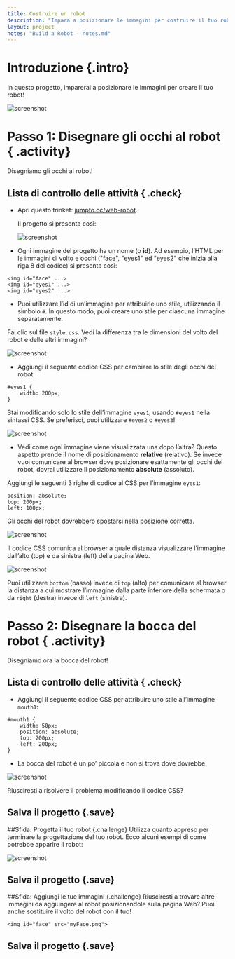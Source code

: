 ```yaml
---
title: Costruire un robot
description: "Impara a posizionare le immagini per costruire il tuo robot."
layout: project
notes: "Build a Robot - notes.md"
---
```


# Introduzione {.intro}

In questo progetto, imparerai a posizionare le immagini per creare il tuo robot!

![screenshot](images/robot-final.png)

# Passo 1: Disegnare gli occhi al robot { .activity}

Disegniamo gli occhi al robot!

## Lista di controllo delle attività { .check}

+ Apri questo trinket: <a href="http://jumpto.cc/web-robot" target="_blank">jumpto.cc/web-robot</a>.

    Il progetto si presenta così:

	![screenshot](images/robot-starter.png)

+ Ogni immagine del progetto ha un nome (o __id__). Ad esempio, l’HTML per le immagini di volto e occhi ("face", "eyes1" ed "eyes2" che inizia alla riga 8 del codice) si presenta così:

```
<img id="face" ...>
<img id="eyes1" ...>
<img id="eyes2" ...>
```

+ Puoi utilizzare l’id di un’immagine per attribuirle uno stile, utilizzando il simbolo `#`. In questo modo, puoi creare uno stile per ciascuna immagine separatamente.

Fai clic sul file `style.css`. Vedi la differenza tra le dimensioni del volto del robot e delle altri immagini?

![screenshot](images/robot-id.png)

+ Aggiungi il seguente codice CSS per cambiare lo stile degli occhi del robot:

```
#eyes1 {
    width: 200px;
}
```

Stai modificando solo lo stile dell’immagine `eyes1`, usando `#eyes1` nella sintassi CSS. Se preferisci, puoi utilizzare `#eyes2` o `#eyes3`!

![screenshot](images/robot-eyes-width.png)

+ Vedi come ogni immagine viene visualizzata una dopo l’altra? Questo aspetto prende il nome di posizionamento __relative__ (relativo). Se invece vuoi comunicare al browser dove posizionare esattamente gli occhi del robot, dovrai utilizzare il posizionamento __absolute__ (assoluto).

Aggiungi le seguenti 3 righe di codice al CSS per l’immagine `eyes1`:

```
position: absolute;
top: 200px;
left: 100px;
```

Gli occhi del robot dovrebbero spostarsi nella posizione corretta.

![screenshot](images/robot-eyes-position.png)

Il codice CSS comunica al browser a quale distanza visualizzare l’immagine dall’alto (top) e da sinistra (left) della pagina Web.

![screenshot](images/robot-eyes-position2.png)

Puoi utilizzare `bottom` (basso) invece di `top` (alto) per comunicare al browser la distanza a cui mostrare l’immagine dalla parte inferiore della schermata o da `right` (destra) invece di `left` (sinistra).

# Passo 2: Disegnare la bocca del robot { .activity}

Disegniamo ora la bocca del robot!

## Lista di controllo delle attività { .check}

+ Aggiungi il seguente codice CSS per attribuire uno stile all’immagine `mouth1`:

```
#mouth1 {
    width: 50px;
    position: absolute;
    top: 200px;
    left: 200px;
}
```

+ La bocca del robot è un po’ piccola e non si trova dove dovrebbe.

![screenshot](images/robot-mouth.png)

Riusciresti a risolvere il problema modificando il codice CSS?

## Salva il progetto {.save}

##Sfida: Progetta il tuo robot {.challenge}
Utilizza quanto appreso per terminare la progettazione del tuo robot. Ecco alcuni esempi di come potrebbe apparire il robot:

![screenshot](images/robot-examples.png)

## Salva il progetto {.save}

##Sfida: Aggiungi le tue immagini {.challenge}
Riusciresti a trovare altre immagini da aggiungere al robot posizionandole sulla pagina Web? Puoi anche sostituire il volto del robot con il tuo!

```
<img id="face" src="myFace.png">
```

## Salva il progetto {.save}

